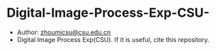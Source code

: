 # Digital-Image-Process-Exp-CSU-
- Author: zhoumicsu@csu.edu.cn
- Digital Image Process Exp(CSU). If it is useful, cite this repository.
